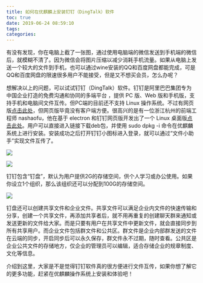 ```yaml
---
title: 如何在优麒麟上安装钉钉（DingTalk）软件
toc: true
date: 2019-06-24 08:59:10
tags:
categories:
---
```


有没有发现，你在电脑上截了一张图，通过使用电脑端的微信发送到手机端的微信后，就模糊不清了。因为微信会将图片压缩以减少消耗手机流量。如果从电脑上发送一个较大的文件到手机，也可以通过wine安装的QQ和百度网盘都能完成，可是QQ和百度网盘的限速很多用户不能接受，但是又不想买会员，怎么办呢？

想解决以上的问题，可以试试钉钉（DingTalk）软件。钉钉是阿里巴巴集团专为中国企业打造的免费沟通和协同的多端平台 ，提供 PC 版、Web 版和手机版，支持手机和电脑间文件互传。但PC端的目前还不支持 Linux 操作系统。不过有网页版[点击此处](https://im.dingtalk.com/)，但网页版毕竟没有客户端方便。很高兴的是有一位浙江杭州的前端工程师 nashaofu，他在基于 electron 和钉钉网页版开发出了一个 Linux 桌面版[点击此处](https://github.com/nashaofu/dingtalk/releases/)。用户可以直接进入链接下载deb包，并使用 sudo dpkg -i 命令在优麒麟系统上进行安装。安装成功之后打开钉钉小图标进入登录，就可以通过“文件小助手”实现文件互传了。

![](http://www.ubuntukylin.com/upload/201905/1558408249639784.png)

![](http://www.ubuntukylin.com/upload/201905/1558408303746087.jpg)

钉钉包含“钉盘”，默认为用户提供2G的存储空间，供个人学习或办公使用。如果你设立1个组织，那么该组织还可以分配到100G的存储空间。

![](http://www.ubuntukylin.com/upload/201905/1558408330926071.jpg)

钉盘还可以创建共享文件和企业文件。共享文件可以满足企业内文件的快速传输和分享，创建一个共享文件，再添加共享者后，就不用再重复的创建聊天群来通知或发送更新的文件给大家。而是只要有用户在共享文件中更新文件，就会直接同步到所有共享用户。而企业文件包括群文件和公共区。群文件是企业内部群发送的文件在云端的同步，开启同步后可以永久保存，群文件永不过期，随时查看。公共区是企业公共文件的存储地方，仅企业的管理员可以编辑，适合存储企业的规章制度、文化等信息。

介绍到这里，大家是不是觉得钉钉软件真的很方便进行文件互传，如果你想了解它的更多功能，赶紧在优麒麟操作系统上安装和体验吧！
